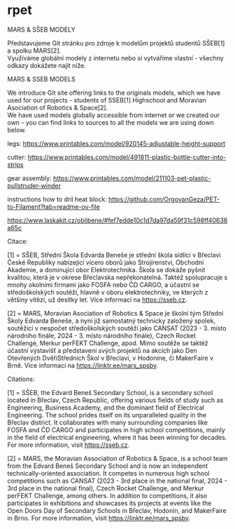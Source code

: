 # rpet

MARS & SŠEB MODELY

Představujeme Git stránku pro zdroje k modelům projektů studentů SŠEB[1] a spolku MARS[2]. <br>
Využíváme globální modely z internetu nebo si vytváříme vlastní - všechny odkazy dokážete najít níže.

MARS & SSEB MODELS

We introduce Git site offering links to the originals models, which we have used for our projects - students of SSEB[1] Highschool and Moravian Asociation of Robotics & Space[2]. <br> 
We have used models globally accessible from internet or we created our own - you can find links to sources to all the models we are using down below.

legs: https://www.printables.com/model/920145-adjustable-height-support

cutter: https://www.printables.com/model/491811-plastic-bottle-cutter-into-strips

gear assembly: https://www.printables.com/model/211103-pet-plastic-pullstruder-winder

instructions how to dril heat block: https://github.com/OrgovanGeza/PET-to-Filament?tab=readme-ov-file

https://www.laskakit.cz/oblibene/#fef7edde10c1d7da97da59f31c598ff40638a65c


Citace:

[1] = SŠEB, Střední Škola Edvarda Beneše je střední škola sídlící v Břeclavi České Republiky nabízející vícero oborů jako Strojírenství, Obchodní Akademie, a dominující obor Elektrotechnika. Škola se dokáže pyšnit kvalitou, která je v okrese Břeclavska nepřekonatelná. Taktéž spolupracuje s mnohy okolními firmami jako FOSFA nebo ČD CARGO, a účastní se středoškolských soutěží, hlavně v oboru elektrotechniky, ve kterých z většiny vítězí, už desítky let. Více informací na https://sseb.cz.

[2] = MARS, Moravian Asociation of Robotics & Space je školní tým Střední Školy Edvarda Beneše, a nyní již samostatný technicky založený spolek, soutěžící v nespočet středoškolských soutěží jako CANSAT (2023 - 3. místo národního finále, 2024 - 3. místo národního finále), Czech Rocket Challenge, Merkur perFEKT Challenge, apod. Mimo soutěže se taktéž účastní výstavišť a představení svých projektů na akcích jako Den Otevřených DvěříStředních Škol v Břeclavi, v Hodoníne, či MakerFaire v Brně. Více informací na https://linktr.ee/mars_spsbv.

Citations:

[1] = SŠEB, the Edvard Beneš Secondary School, is a secondary school located in Břeclav, Czech Republic, offering various fields of study such as Engineering, Business Academy, and the dominant field of Electrical Engineering. The school prides itself on its unparalleled quality in the Břeclav district. It collaborates with many surrounding companies like FOSFA and ČD CARGO and participates in high school competitions, mainly in the field of electrical engineering, where it has been winning for decades. For more information, visit https://sseb.cz.

[2] = MARS, the Moravian Association of Robotics & Space, is a school team from the Edvard Beneš Secondary School and is now an independent technically-oriented association. It competes in numerous high school competitions such as CANSAT (2023 - 3rd place in the national final, 2024 - 3rd place in the national final), Czech Rocket Challenge, and Merkur perFEKT Challenge, among others. In addition to competitions, it also participates in exhibitions and showcases its projects at events like the Open Doors Day of Secondary Schools in Břeclav, Hodonín, and MakerFaire in Brno. For more information, visit https://linktr.ee/mars_spsbv.
